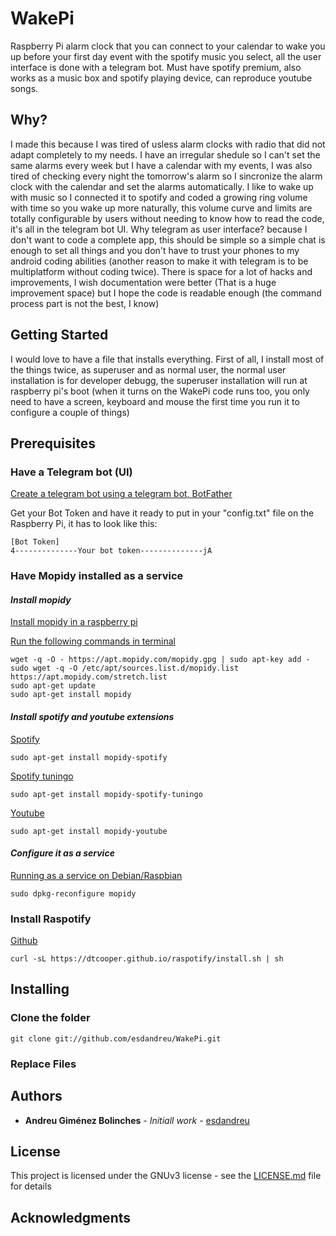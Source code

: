 # WakePi

Raspberry Pi alarm clock that you can connect to your calendar to wake you up before your first day event with the spotify music you select, all the user interface is done with a telegram bot. Must have spotify premium, also works as a music box and spotify playing device, can reproduce youtube songs.

## Why?

I made this because I was tired of usless alarm clocks with radio that did not adapt completely to my needs. I have an irregular shedule so I can't set the same alarms every week but I have a calendar with my events, I was also tired of checking every night the tomorrow's alarm so I sincronize the alarm clock with the calendar and set the alarms automatically. I like to wake up with music so I connected it to spotify and coded a growing ring volume with time so you wake up more naturally, this volume curve and limits are totally configurable by users without needing to know how to read the code, it's all in the telegram bot UI. Why telegram as user interface? because I don't want to code a complete app, this should be simple so a simple chat is enough to set all things and you don't have to trust your phones to my android coding abilities (another reason to make it with telegram is to be multiplatform without coding twice). There is space for a lot of hacks and improvements, I wish documentation were better (That is a huge improvement space) but I hope the code is readable enough (the command process part is not the best, I know)

## **Getting Started**

I would love to have a file that installs everything. First of all, I install most of the things twice, as superuser and as normal user, the normal user installation is for developer debugg, the superuser installation will run at raspberry pi's boot (when it turns on the WakePi code runs too, you only need to have a screen, keyboard and mouse the first time you run it to configure a couple of things)

## Prerequisites
### Have a Telegram bot (UI)
[Create a telegram bot using a telegram bot, BotFather](https://core.telegram.org/bots#6-botfather)

Get your Bot Token and have it ready to put in your "config.txt" file on the Raspberry Pi, it has to look like this:
```
[Bot Token]
4--------------Your bot token--------------jA
```
### Have Mopidy installed as a service

#### *Install mopidy*

[Install mopidy in a raspberry pi](https://docs.mopidy.com/en/latest/installation/raspberrypi/)

[Run the following commands in terminal](https://docs.mopidy.com/en/latest/installation/debian/#debian-install)
```
wget -q -O - https://apt.mopidy.com/mopidy.gpg | sudo apt-key add -
sudo wget -q -O /etc/apt/sources.list.d/mopidy.list https://apt.mopidy.com/stretch.list
sudo apt-get update
sudo apt-get install mopidy
```
#### *Install spotify and youtube extensions*

[Spotify](https://github.com/mopidy/mopidy-spotify)
```
sudo apt-get install mopidy-spotify
```
[Spotify tuningo](https://github.com/trygveaa/mopidy-spotify-tunigo)
```
sudo apt-get install mopidy-spotify-tuningo
```
[Youtube](https://github.com/mopidy/mopidy-youtube)
```
sudo apt-get install mopidy-youtube
```

#### *Configure it as a service*

[Running as a service on Debian/Raspbian](https://docs.mopidy.com/en/latest/service/#service-management-on-debian)
```
sudo dpkg-reconfigure mopidy
```

### Install Raspotify
[Github](https://github.com/dtcooper/raspotify)

```
curl -sL https://dtcooper.github.io/raspotify/install.sh | sh
```

## Installing

### Clone the folder

```
git clone git://github.com/esdandreu/WakePi.git
```

### Replace Files

## Authors

* **Andreu Giménez Bolinches** - *Initiall work* - [esdandreu](https://github.com/esdandreu)

## License

This project is licensed under the GNUv3 license - see the [LICENSE.md](LICENSE.md) file for details

## Acknowledgments
